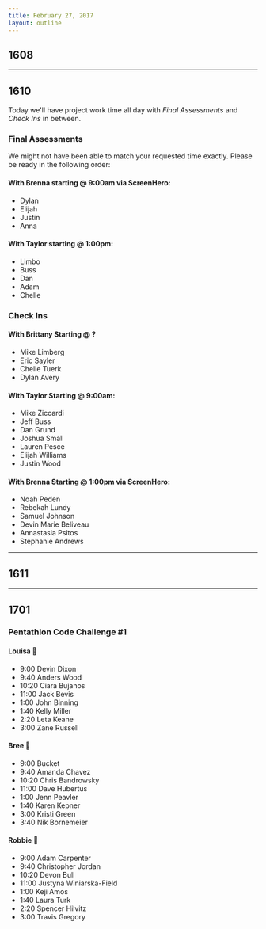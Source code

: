 ```yaml
---
title: February 27, 2017
layout: outline
---
```


## 1608

--------------------------------------------

## 1610

Today we'll have project work time all day with *Final Assessments* and *Check Ins* in between.

### Final Assessments

We might not have been able to match your requested time exactly. Please be ready in the following order:

#### With Brenna starting @ 9:00am via ScreenHero:

* Dylan
* Elijah
* Justin
* Anna

#### With Taylor starting @ 1:00pm:
* Limbo
* Buss
* Dan
* Adam
* Chelle

### Check Ins  

#### With Brittany Starting @ ?

* Mike Limberg
* Eric Sayler
* Chelle Tuerk
* Dylan Avery

#### With Taylor Starting @ 9:00am:

* Mike Ziccardi
* Jeff Buss
* Dan Grund
* Joshua Small
* Lauren Pesce
* Elijah Williams
* Justin Wood

#### With Brenna Starting @ 1:00pm via ScreenHero:  

* Noah Peden
* Rebekah Lundy
* Samuel Johnson
* Devin Marie Beliveau
* Annastasia Psitos
* Stephanie Andrews

--------------------------------------------

## 1611

--------------------------------------------

## 1701

### Pentathlon Code Challenge #1

#### Louisa :hear_no_evil:

* 9:00 Devin Dixon
* 9:40 Anders Wood
* 10:20 Ciara Bujanos
* 11:00 Jack Bevis
* 1:00 John Binning
* 1:40 Kelly Miller
* 2:20 Leta Keane
* 3:00 Zane Russell

#### Bree :see_no_evil:

* 9:00 Bucket
* 9:40 Amanda Chavez
* 10:20 Chris Bandrowsky
* 11:00 Dave Hubertus
* 1:00 Jenn Peavler
* 1:40 Karen Kepner
* 3:00 Kristi Green
* 3:40 Nik Bornemeier

#### Robbie :speak_no_evil:

* 9:00 Adam Carpenter
* 9:40 Christopher Jordan
* 10:20 Devon Bull
* 11:00 Justyna Winiarska-Field
* 1:00 Keji Amos
* 1:40 Laura Turk
* 2:20 Spencer Hilvitz
* 3:00 Travis Gregory
